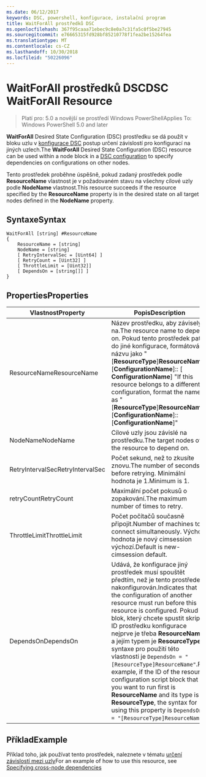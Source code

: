 ```yaml
---
ms.date: 06/12/2017
keywords: DSC, powershell, konfigurace, instalační program
title: WaitForAll prostředků DSC
ms.openlocfilehash: 367f95caaa71ebec9c8e0a7c31fa5c0f5be27945
ms.sourcegitcommit: e76665315fd928bf85210778f1fea2be15264fea
ms.translationtype: MT
ms.contentlocale: cs-CZ
ms.lasthandoff: 10/30/2018
ms.locfileid: "50226096"
---
```

# <a name="dsc-waitforall-resource"></a><span data-ttu-id="68997-103">WaitForAll prostředků DSC</span><span class="sxs-lookup"><span data-stu-id="68997-103">DSC WaitForAll Resource</span></span>

> <span data-ttu-id="68997-104">Platí pro: 5.0 a novější se prostředí Windows PowerShell</span><span class="sxs-lookup"><span data-stu-id="68997-104">Applies To: Windows PowerShell 5.0 and later</span></span>

<span data-ttu-id="68997-105">**WaitForAll** Desired State Configuration (DSC) prostředku se dá použít v bloku uzlu v [konfigurace DSC](configurations.md) postup určení závislostí pro konfigurací na jiných uzlech.</span><span class="sxs-lookup"><span data-stu-id="68997-105">The **WaitForAll** Desired State Configuration (DSC) resource can be used within a node block in a [DSC configuration](configurations.md) to specify dependencies on configurations on other nodes.</span></span>

<span data-ttu-id="68997-106">Tento prostředek proběhne úspěšně, pokud zadaný prostředek podle **ResourceName** vlastnost je v požadovaném stavu na všechny cílové uzly podle **NodeName** vlastnost.</span><span class="sxs-lookup"><span data-stu-id="68997-106">This resource succeeds if the resource specified by the **ResourceName** property is in the desired state on all target nodes defined in the **NodeName** property.</span></span>


## <a name="syntax"></a><span data-ttu-id="68997-107">Syntaxe</span><span class="sxs-lookup"><span data-stu-id="68997-107">Syntax</span></span>

```
WaitForAll [string] #ResourceName
{
    ResourceName = [string]
    NodeName = [string]
    [ RetryIntervalSec = [Uint64] ]
    [ RetryCount = [Uint32] ]
    [ ThrottleLimit = [Uint32]]
    [ DependsOn = [string[]] ]
}
```

## <a name="properties"></a><span data-ttu-id="68997-108">Properties</span><span class="sxs-lookup"><span data-stu-id="68997-108">Properties</span></span>

|  <span data-ttu-id="68997-109">Vlastnost</span><span class="sxs-lookup"><span data-stu-id="68997-109">Property</span></span>  |  <span data-ttu-id="68997-110">Popis</span><span class="sxs-lookup"><span data-stu-id="68997-110">Description</span></span>   |
|---|---|
| <span data-ttu-id="68997-111">ResourceName</span><span class="sxs-lookup"><span data-stu-id="68997-111">ResourceName</span></span>| <span data-ttu-id="68997-112">Název prostředku, aby závisely na.</span><span class="sxs-lookup"><span data-stu-id="68997-112">The resource name to depend on.</span></span> <span data-ttu-id="68997-113">Pokud tento prostředek patří do jiné konfigurace, formátování názvu jako "[__ResourceType__]__ResourceName__:: [__ConfigurationName__]:: [ __ConfigurationName__] "</span><span class="sxs-lookup"><span data-stu-id="68997-113">If this resource belongs to a different configuration, format the name as "[__ResourceType__]__ResourceName__::[__ConfigurationName__]::[__ConfigurationName__]"</span></span>|
| <span data-ttu-id="68997-114">NodeName</span><span class="sxs-lookup"><span data-stu-id="68997-114">NodeName</span></span>| <span data-ttu-id="68997-115">Cílové uzly jsou závislé na prostředku.</span><span class="sxs-lookup"><span data-stu-id="68997-115">The target nodes of the resource to depend on.</span></span>|
| <span data-ttu-id="68997-116">RetryIntervalSec</span><span class="sxs-lookup"><span data-stu-id="68997-116">RetryIntervalSec</span></span>| <span data-ttu-id="68997-117">Počet sekund, než to zkusíte znovu.</span><span class="sxs-lookup"><span data-stu-id="68997-117">The number of seconds before retrying.</span></span> <span data-ttu-id="68997-118">Minimální hodnota je 1.</span><span class="sxs-lookup"><span data-stu-id="68997-118">Minimum is 1.</span></span>|
| <span data-ttu-id="68997-119">retryCount</span><span class="sxs-lookup"><span data-stu-id="68997-119">RetryCount</span></span>| <span data-ttu-id="68997-120">Maximální počet pokusů o zopakování.</span><span class="sxs-lookup"><span data-stu-id="68997-120">The maximum number of times to retry.</span></span>|
| <span data-ttu-id="68997-121">ThrottleLimit</span><span class="sxs-lookup"><span data-stu-id="68997-121">ThrottleLimit</span></span>| <span data-ttu-id="68997-122">Počet počítačů současně připojit.</span><span class="sxs-lookup"><span data-stu-id="68997-122">Number of machines to connect simultaneously.</span></span> <span data-ttu-id="68997-123">Výchozí hodnota je nový cimsession výchozí.</span><span class="sxs-lookup"><span data-stu-id="68997-123">Default is new-cimsession default.</span></span>|
| <span data-ttu-id="68997-124">DependsOn</span><span class="sxs-lookup"><span data-stu-id="68997-124">DependsOn</span></span> | <span data-ttu-id="68997-125">Udává, že konfigurace jiný prostředek musí spouštět předtím, než je tento prostředek nakonfigurován.</span><span class="sxs-lookup"><span data-stu-id="68997-125">Indicates that the configuration of another resource must run before this resource is configured.</span></span> <span data-ttu-id="68997-126">Pokud blok, který chcete spustit skript ID prostředku konfigurace nejprve je třeba __ResourceName__ a jejím typem je __ResourceType__, syntaxe pro použití této vlastnosti je `DependsOn = "[ResourceType]ResourceName"`.</span><span class="sxs-lookup"><span data-stu-id="68997-126">For example, if the ID of the resource configuration script block that you want to run first is __ResourceName__ and its type is __ResourceType__, the syntax for using this property is `DependsOn = "[ResourceType]ResourceName"`.</span></span>|


## <a name="example"></a><span data-ttu-id="68997-127">Příklad</span><span class="sxs-lookup"><span data-stu-id="68997-127">Example</span></span>

<span data-ttu-id="68997-128">Příklad toho, jak používat tento prostředek, naleznete v tématu [určení závislostí mezi uzly](crossNodeDependencies.md)</span><span class="sxs-lookup"><span data-stu-id="68997-128">For an example of how to use this resource, see [Specifying cross-node dependencies](crossNodeDependencies.md)</span></span>
